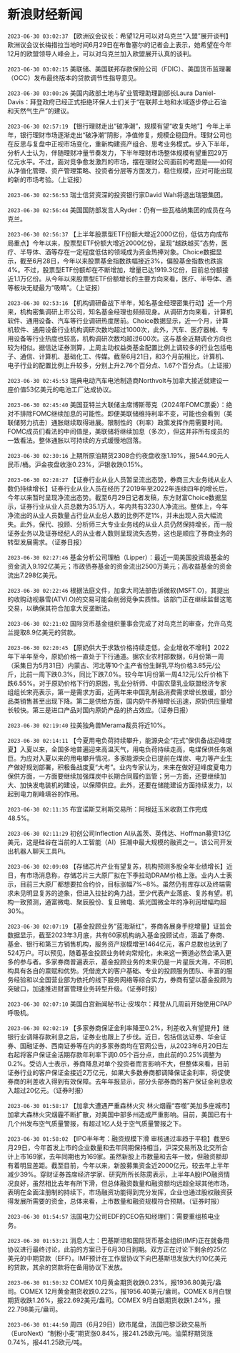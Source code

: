 # 新浪财经新闻
`2023-06-30 03:02:37` 【欧洲议会议长：希望12月可以对乌克兰“入盟”展开谈判】欧洲议会议长梅措拉当地时间6月29日在布鲁塞尔的记者会上表示，她希望在今年12月的欧盟领导人峰会上，可以对乌克兰加入欧盟展开认真的谈判。

`2023-06-30 03:02:15` 美联储、美国联邦存款保险公司（FDIC）、美国货币监理署（OCC）发布最终版本的贷款调节性指导意见。

`2023-06-30 03:00:26` 美国内政部土地与矿业管理助理副部长Laura Daniel-Davis：拜登政府已经正式拒绝环保人士们关于“在联邦土地和水域逐步停止石油和天然气生产”的建议。

`2023-06-30 02:57:19` 【银行理财走出“破净潮”，规模有望“收复失地”】今年上半年，银行理财市场逐渐走出“破净潮”阴影，净值修复，规模企稳回升。理财公司也在反思与复盘中正视市场变化，重新构建资产组合、思考业务模式。步入下半年，分析人士认为，伴随理财冲量节奏发力，下半年理财市场整体规模有望重回29万亿元水平。不过，面对竞争愈发激烈的市场，摆在理财公司面前的考题是——如何从净值化管理、资产管理策略、投资者分层等方面发力，稳住规模，应对可能出现的新的市场考验。（上证报）

`2023-06-30 02:56:53` 瑞士信贷资深的投资银行家David Wah将退出瑞银集团。

`2023-06-30 02:56:44` 美国国防部发言人Ryder：仍有一些瓦格纳集团的成员在乌克兰。

`2023-06-30 02:56:37` 【上半年股票型ETF份额大增近2000亿份，低估方向成布局重点】今年以来，股票型ETF份额大增近2000亿份，呈现“越跌越买”态势，医疗、半导体、酒等存在一定程度低估的领域成为资金热捧对象。Choice数据显示，截至6月28日，今年以来股票基金指数跌幅接近3%，偏股基金指数也跌逾4%。不过，股票型ETF份额却在不断增加，增量已达1919.3亿份，目前总份额接近1.1万亿份。从今年以来股票型ETF份额增长的主要方向来看，医疗、半导体、酒等板块无疑最为“吸睛”。（上证报）

`2023-06-30 02:53:16` 【机构调研备战下半年，知名基金经理密集行动】近一个月来，机构密集调研上市公司，知名基金经理也频频现身。从调研方向来看，计算机软件、通用设备、汽车等行业调研热度居前。Choice数据显示，近一个月，计算机软件、通用设备行业机构调研次数均超过1000次，此外，汽车、医疗器械、专用设备等行业热度也较高，机构调研次数均超过600次。这与基金近期调仓方向也较为相似。据信达证券测算，上周主动权益类基金配置比例上调较多的行业包括电子、通信、计算机、基础化工、传媒。截至6月21日，和3个月前相比，计算机、电子行业的配置比例上升较多，分别上升2.76个百分点、1.67个百分点。（上证报）

`2023-06-30 02:45:53` 瑞典电动汽车电池制造商Northvolt与加拿大接近就建设一座价值53亿美元的电池工厂达成协议。

`2023-06-30 02:45:40` 美国亚特兰大联储主席博斯蒂克（2024年FOMC票委）：绝对不排除FOMC继续加息的可能性。即便美联储维持利率不变，可能也会看到（美联储努力抗击）通胀继续取得进展。限制性的（利率）政策发挥作用需要时间。FOMC成员们看法的中间值是，美联储将继续加息（多次），但这并非所有成员的一致看法。整体通胀以可持续的方式缓慢地回落。

`2023-06-30 02:30:16` 上期所原油期货2308合约夜盘收涨1.19%，报544.90元人民币/桶。沪金夜盘收涨0.23%，沪银收跌0.15%。

`2023-06-30 02:28:27` 【证券行业从业人员暂呈流出态势，券商三大业务线从业人数仍持续增长】证券行业从业人员在经历了2019年至2022年连续四年的增长后，今年以来暂时呈现净流出态势。截至6月29日记者发稿，东方财富Choice数据显示，证券行业从业人员总数为35.1万人，年内共有3230人净流出。整体上，今年净流出的从业人员数量占行业从业总人数的比例不足1%，并未出现人员大幅流失。此外，保代、投顾、分析师三大专业业务线的从业人员仍然保持增长，而一般证券业务以及证券经纪人的从业者人数则呈现流失态势，这也是顺应了券商业务的转型发展需求。（证券日报）

`2023-06-30 02:27:46` 基金分析公司理柏（Lipper）：最近一周美国投资级基金的资金流入9.192亿美元；市政债券基金的资金流出2500万美元；高收益基金的资金流出7.298亿美元。

`2023-06-30 02:22:46` 根据法庭文件，加拿大司法部告诉微软(MSFT.O)，其提出的收购动视暴雪(ATVI.O)的交易可能会削弱竞争实质性。该部门正在继续监督这笔交易，以确保其符合加拿大反垄断法。

`2023-06-30 02:21:02` 国际货币基金组织董事会完成了对乌克兰的审查，允许乌克兰提取8.9亿美元的贷款。

`2023-06-30 02:20:45` 【原奶供大于求致价格持续走低，企业增收不增利】2022年下半年至今，原奶价格一直处于下行通道。据农业农村部数据，6月份第一周（采集日为5月31日）内蒙古、河北等10个主产省份生鲜乳平均价格3.85元/公斤，比前一周下跌0.3%，同比下跌7.0%。较今年1月份第一周4.12元/公斤价格下跌6.55%。对于原奶价格下行的原因，乳业分析师、中国农垦乳业联盟经济专家组组长宋亮表示，第一是需求方面，近两年来中国乳制品消费需求增长放缓，部分品类销售甚至出现下降。第二是供给方面，国内奶牛养殖增长迅速，原奶供应量增长较快。第三是进口产品对国内原奶产品的挤占效应。（证券日报）

`2023-06-30 02:19:40` 拉美独角兽Merama裁员将近10%。

`2023-06-30 02:14:11` 【今夏用电负荷持续攀升，能源央企“花式”保供备战迎峰度夏】入夏以来，全国多地普遍迎来高温天气，用电负荷持续走高，电煤保供任务艰巨。为应对入夏以来的用电攀升情况，多家能源央企已提前在煤炭、电力等产业生产做好规划部署，积极备战度夏“大考”。业内专家认为，未来在做好迎峰度夏电力保供方面，一方面要继续加强煤炭中长期合同履约监管；另一方面，还要继续加大、加快发电装机的建设，以保障供应。此外，还要在储能建设方面持续发力，以起到电力削峰填谷的作用。

`2023-06-30 02:11:35` 布宜诺斯艾利斯交易所：阿根廷玉米收割工作完成48.5%。

`2023-06-30 02:11:29` 初创公司Inflection AI从盖茨、英伟达、Hoffman募资13亿美元，这是硅谷在当前的人工智能（AI）狂潮中最大规模的融资之一。该公司开发出机器人聊天工具Pi。

`2023-06-30 02:09:08` 【存储芯片产业有望复苏，机构预测多股全年业绩增长】近日，有市场消息称，存储芯片三大原厂拟在下季拉动DRAM价格上涨。业内人士表示，目前三大原厂都想要拉合约价，目标涨幅7%~8%。虽然仍有库存以及终端需求未见明显复苏的迹象，但进入拉扯的角力战，至少代表产业落底、复苏有望。机构一致预测，通富微电、聚辰股份、复旦微电、紫光国微全年的净利润增幅均超30%。

`2023-06-30 02:07:19` 【基金投顾业务“蓝海渐红”，券商各展身手挖增量】证监会数据显示，截至2023年3月底，共有60家机构纳入基金投顾试点，涵盖了券商、基金、银行和第三方销售机构，服务资产规模增至1464亿元，客户总数也达到了524万户。可以预见，随着基金投顾业务转向常规化，未来这一赛道必然会涌入更多的参与者。多家券商普遍表示，基金投顾业务的未来仍是一片星辰大海，不同机构具有各自的禀赋和优势。凭借庞大的客户基础、专业的投顾服务团队、丰富的服务经验和以全国营业部为依托的线下服务网络等综合实力，券商有望以基金投顾为突破口，加速推进财富管理业务转型升级。（证券时报）

`2023-06-30 02:07:10` 美国白宫新闻秘书让·皮埃尔：拜登从几周前开始使用CPAP呼吸机。

`2023-06-30 02:02:19` 【多家券商保证金利率降至0.2%，利差收入有望提升】继银行业调降存款利息之后，证券业也跟上了步伐。近日，包括信达证券、华金证券、国融证券、西南证券等在内的多家券商均在官网公告，从2023年6月20日左右起将客户保证金活期存款年利率下调0.05个百分点，由此前的0.25%调整为0.2%。受访人士表示，券商降息对单个投资者而言影响不大，但整体来看，目前证券行业的客户保证金接近2万亿元，如果大多数券商都调降保证金利率，将促使券商的利差收入得到有效保障。去年年报显示，部分头部券商的客户保证金利息收入超过20亿元。（证券时报）

`2023-06-30 01:58:17` 【加拿大遭遇严重森林火灾 林火烟霾“吞噬”美加多座城市】加拿大森林火灾烟霾不断扩散，对美国中部多州造成严重影响。目前，美国已有十几个州发布空气质量警报，有超过1亿人处于空气质量警报之下。

`2023-06-30 01:58:02` 【IPO半年考：融资规模下滑 审核通过率趋于平稳】截至6月29日，今年首发上市的企业数量和去年同期保持相当，沪深交易所及北交所合计上市169家，去年同期也为169家。虽然新股上市数量和去年一致，但融资额却有着明显差距。截至目前，今年以来，新股募集资金近2000亿元，较去年上半年减少39%。穿财证券首席经济学家、研究所所长陈雳表示，上半年A股IPO融资情况良好，虽然相比去年有所下滑，但总体融资数量和融资额均远超全球其他市场，表明在全面注册制的持续下，市场融资功能得到充分发挥，企业也通过股权融资获得发展所需要的资金，总体来看，上市数量和融资规模符合预期。（证券时报）

`2023-06-30 01:54:57` 法国电力公司EDF的CEO告知经理们：需要重组核电业务。

`2023-06-30 01:53:21` 消息人士：巴基斯坦和国际货币基金组织(IMF)正在就备用协议进行最终讨论，此前的方案已于6月30日到期。双方正在讨论下剩余的25亿美元的中期贷款（EFF）。IMF预计在工作层协议下向巴基斯坦发放大约10亿美元的贷款，其余的贷款将在备用协议下发放。

`2023-06-30 01:50:32` COMEX 10月黄金期货收跌0.23%，报1936.80美元/盎司。COMEX 12月黄金期货收跌0.22%，报1956.40美元/盎司。COMEX 8月白银期货收跌1.26%，报22.692美元/盎司。COMEX 9月白银期货收跌1.24%，报22.798美元/盎司。

`2023-06-30 01:44:50` 周四（6月29日）欧市尾盘，法国巴黎泛欧交易所（EuroNext）“制粉小麦”期货涨0.84%，报241.25欧元/吨。油菜籽期货涨0.74%，报441.25欧元/吨。

